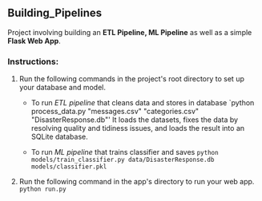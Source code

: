 ## Building_Pipelines
Project involving building an **ETL Pipeline, ML Pipeline** as well as a simple **Flask Web App**.

### Instructions:
1. Run the following commands in the project's root directory to set up your database and model.

    - To run *ETL pipeline* that cleans data and stores in database
        `python process_data.py "messages.csv" "categories.csv" "DisasterResponse.db"'
		It loads the datasets, fixes the data by resolving quality and tidiness issues, and loads the result into an SQLite database.
		
    - To run *ML pipeline* that trains classifier and saves
        `python models/train_classifier.py data/DisasterResponse.db models/classifier.pkl`

2. Run the following command in the app's directory to run your web app.
    `python run.py`